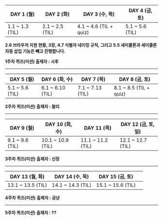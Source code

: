 | DAY 1 (월) | DAY 2 (화) | DAY 3 (수, 목) | DAY 4 (금, 토) | 
|------------| ---------- | -------------- | --------------|
| 1.1 ~ 1.3 (TIL) | 2.1 ~ 2.5 (TIL) | 4.1 ~ 4.6 (TIL + quiz) | 5.1 ~ 5.6 (TIL) |

**2.6 브라우저 지원 현황, 3장, 4.7 식별자 네이밍 규칙, 그리고 5.5 새미콜론과 세미콜론 자동 삽입 기능은 빼고 진행합니다.**

**1주차 퀴즈(미션) 출제자 : 시후**

---

| DAY 5 (월) | DAY 6 (화, 수) | DAY 7 (목) |  DAY 8 (금, 토) |
|------------| ---------- | -------------- | ----------- |
| 5.1 ~ 5.6 (TIL) | 6.1 ~ 6.10 (TIL) | 7.1 ~ 7.13 (TIL)| 8.1 ~ 8.5 (TIL + quiz) |

**2주차 퀴즈(미션) 출제자 : 찰리**

---

| DAY 9 (월) | DAY 10 (화, 수) | DAY 11 (목) |  DAY 12 (금, 토, 일) |
|------------| ---------- | -------------- | ----------- |
| 9.1 ~ 9.6 (TIL) | 10.1 ~ 10.9 (TIL) | 11.1 ~ 11.2 (TIL) | 12.1 ~ 12.7 (TIL) |

**3주차 퀴즈(미션) 출제자 : 신장**

---

| DAY 13 (월, 화) | DAY 14 (수, 목) | DAY 15 (금, 토) | |
|------------| ---------- | -------------- | ----------- |
| 13.1 ~ 13.5 (TIL) | 14.1 ~ 14.3 (TIL) | 15.1 ~ 15.6 (TIL) |  |

**4주차 퀴즈(미션) 출제자 : 공냥**

---

**5주차 퀴즈(미션) 출제자 : ??**

<!--
6.1 ~ 6.6
6.7 ~ 6.10
| DAY 5 | DAY 6 | DAY 7 | DAY 8 |
| ----- | ----- | ----- | ----- |
| 6장 (TIL) | 7장 (TIL) | 8장 (TIL) |
발표하는 시간을 넣을까...
-->